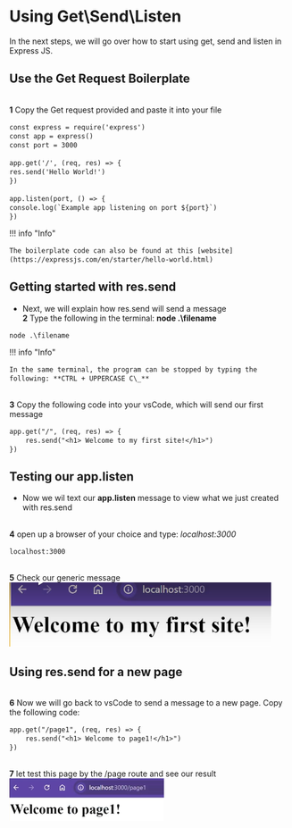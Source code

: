 # Using Get\Send\Listen

In the next steps, we will go over how to start using get, send and listen in Express JS.

## Use the Get Request Boilerplate

<br>**1** Copy the Get request provided and paste it into your file<br>

```
const express = require('express')
const app = express()
const port = 3000

app.get('/', (req, res) => {
res.send('Hello World!')
})

app.listen(port, () => {
console.log(`Example app listening on port ${port}`)
})
```

!!! info "Info"

    The boilerplate code can also be found at this [website](https://expressjs.com/en/starter/hello-world.html)

## Getting started with res.send

- Next, we will explain how res.send will send a message
  <br>**2** Type the following in the terminal: **node .\filename**<br>

```
node .\filename
```

!!! info "Info"

    In the same terminal, the program can be stopped by typing the following: **CTRL + UPPERCASE C\_**

<br>**3** Copy the following code into your vsCode, which will send our first message<br>

```
app.get("/", (req, res) => {
    res.send("<h1> Welcome to my first site!</h1>")
})
```

## Testing our app.listen

- Now we wil text our **app.listen** message to view what we just created with res.send

<br>**4** open up a browser of your choice and type: _localhost:3000_<br>

```
localhost:3000
```

<br>**5** Check our generic message<br>
![message](./task3/listenTest.png)

## Using res.send for a new page

<br>**6** Now we will go back to vsCode to send a message to a new page. Copy the following code:<br>

```
app.get("/page1", (req, res) => {
    res.send("<h1> Welcome to page1!</h1>")
})
```

<br>**7** let test this page by the /page route and see our result <br>
![pageTest](./task3/chnagePageTest.png)
